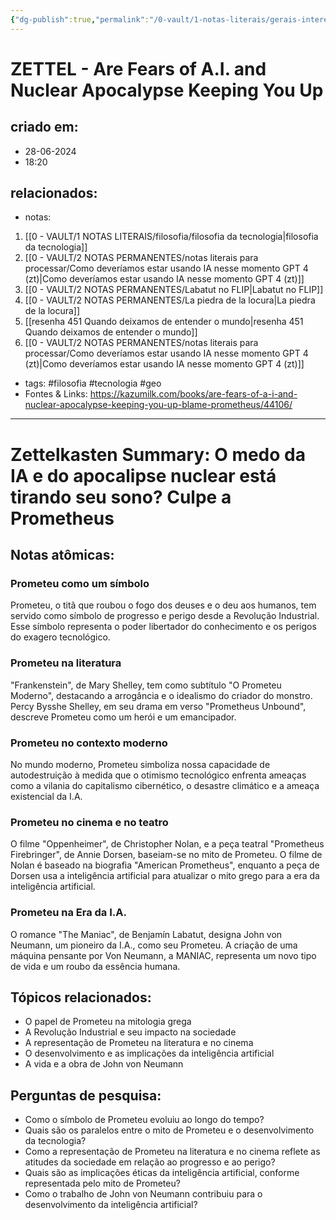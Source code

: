 ```yaml
---
{"dg-publish":true,"permalink":"/0-vault/1-notas-literais/gerais-interesses/are-fears-of-a-i-and-nuclear-apocalypse-keeping-you-up/","tags":["filosofia","tecnologia","geo"],"dgHomeLink":true,"dgShowLocalGraph":true,"dgShowFileTree":true,"dgEnableSearch":true,"noteIcon":""}
---
```


# ZETTEL - Are Fears of A.I. and Nuclear Apocalypse Keeping You Up

## criado em: 
- 28-06-2024
- 18:20
## relacionados:
- notas:
1. [[0 - VAULT/1 NOTAS LITERAIS/filosofia/filosofia da tecnologia\|filosofia da tecnologia]]
2. [[0 - VAULT/2 NOTAS PERMANENTES/notas literais para processar/Como deveríamos estar usando IA nesse momento GPT 4 (zt)\|Como deveríamos estar usando IA nesse momento GPT 4 (zt)]]
3. [[0 - VAULT/2 NOTAS PERMANENTES/Labatut no FLIP\|Labatut no FLIP]]
4. [[0 - VAULT/2 NOTAS PERMANENTES/La piedra de la locura\|La piedra de la locura]]
5. [[resenha 451 Quando deixamos de entender o mundo\|resenha 451 Quando deixamos de entender o mundo]]
6. [[0 - VAULT/2 NOTAS PERMANENTES/notas literais para processar/Como deveríamos estar usando IA nesse momento GPT 4 (zt)\|Como deveríamos estar usando IA nesse momento GPT 4 (zt)]]
- tags: #filosofia #tecnologia #geo 
- Fontes & Links: https://kazumilk.com/books/are-fears-of-a-i-and-nuclear-apocalypse-keeping-you-up-blame-prometheus/44106/
---
# Zettelkasten Summary: O medo da IA e do apocalipse nuclear está tirando seu sono? Culpe a Prometheus

## Notas atômicas:

### Prometeu como um símbolo
Prometeu, o titã que roubou o fogo dos deuses e o deu aos humanos, tem servido como símbolo de progresso e perigo desde a Revolução Industrial. Esse símbolo representa o poder libertador do conhecimento e os perigos do exagero tecnológico.

### Prometeu na literatura
"Frankenstein", de Mary Shelley, tem como subtítulo "O Prometeu Moderno", destacando a arrogância e o idealismo do criador do monstro. Percy Bysshe Shelley, em seu drama em verso "Prometheus Unbound", descreve Prometeu como um herói e um emancipador.

### Prometeu no contexto moderno
No mundo moderno, Prometeu simboliza nossa capacidade de autodestruição à medida que o otimismo tecnológico enfrenta ameaças como a vilania do capitalismo cibernético, o desastre climático e a ameaça existencial da I.A.

### Prometeu no cinema e no teatro
O filme "Oppenheimer", de Christopher Nolan, e a peça teatral "Prometheus Firebringer", de Annie Dorsen, baseiam-se no mito de Prometeu. O filme de Nolan é baseado na biografia "American Prometheus", enquanto a peça de Dorsen usa a inteligência artificial para atualizar o mito grego para a era da inteligência artificial.

### Prometeu na Era da I.A.
O romance "The Maniac", de Benjamín Labatut, designa John von Neumann, um pioneiro da I.A., como seu Prometeu. A criação de uma máquina pensante por Von Neumann, a MANIAC, representa um novo tipo de vida e um roubo da essência humana.

## Tópicos relacionados:
- O papel de Prometeu na mitologia grega
- A Revolução Industrial e seu impacto na sociedade
- A representação de Prometeu na literatura e no cinema
- O desenvolvimento e as implicações da inteligência artificial
- A vida e a obra de John von Neumann

## Perguntas de pesquisa:
- Como o símbolo de Prometeu evoluiu ao longo do tempo?
- Quais são os paralelos entre o mito de Prometeu e o desenvolvimento da tecnologia?
- Como a representação de Prometeu na literatura e no cinema reflete as atitudes da sociedade em relação ao progresso e ao perigo?
- Quais são as implicações éticas da inteligência artificial, conforme representada pelo mito de Prometeu?
- Como o trabalho de John von Neumann contribuiu para o desenvolvimento da inteligência artificial?